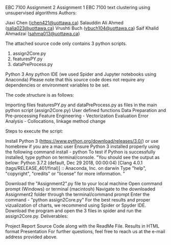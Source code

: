 EBC 7100 Assignment 2
Assignment 1 EBC 7100 text clustering using unsupervised algorithms
Authors:

Jiaxi Chen (jchen421@uottawa.ca)
Salauddin Ali Ahmed (salia023@uottawa.ca)
Vrushti Buch (vbuch104@uottawa.ca)
Saif Khalid Ahmadzai (sahma013@uottawa.ca)

The attached source code only contains 3 python scripts. 
1. assign2Core.py 
2. featuresPY.py
3. dataPreProcess.py

Python 3
Any python IDE (we used Spider and Jupyter notebooks using Anaconda)
Please note that this source code does not require any dependencies or environment variables to be set.

The code structure is as follows:

Importing files featuresPY.py and dataPreProcess.py as files in the main python script (assign2Core.py)
User defined functions
Data Preparation and Pre-processing
Feature Engineering - Vectorization 
Evaluation
Error Analysis - Collocations, linkage method change


Steps to execute the script:

Install Python 3 (https://www.python.org/download/releases/3.0/) or use homebrew if you are a mac user
Ensure Python 3 installed properly using the following command
install - python
To test if Python is successfully installed, type python on terminal/console. "You should see the output as below: Python 3.7.2 (default, Dec 29 2018, 00:00:04) [Clang 4.0.1 (tags/RELEASE_401/final)] :: Anaconda, Inc. on darwin Type "help", "copyright", "credits" or "license" for more information.
"

Download the "Assignment2".py file to your local machine
Open command prompt (Windows) or terminal (macintosh)
Navigate to the downloaded Assignment2 folder through the terminal/command prompt
Enter the command - "python assign2Core.py"
For the best results and proper vizualization of charts, we recommend using Spider or Spyder IDE. Download the program and open the 3 files in spider and run the assign2Core.py.
Deliverables:

Project Report
Source Code along with the ReadMe File.
Results in HTML format
Presentation
For further questions, feel free to reach us at the e-mail address provided above.